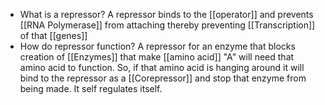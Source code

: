 - What is a repressor?
	A repressor binds to the [[operator]] and prevents [[RNA Polymerase]] from attaching thereby preventing [[Transcription]] of that [[genes]]
- How do repressor function?
	A repressor for an enzyme that blocks creation of [[Enzymes]] that make [[amino acid]] "A" will need that amino acid to function. So, if that amino acid is hanging around it will bind to the repressor as a [[Corepressor]] and stop that enzyme from being made. It self regulates itself.